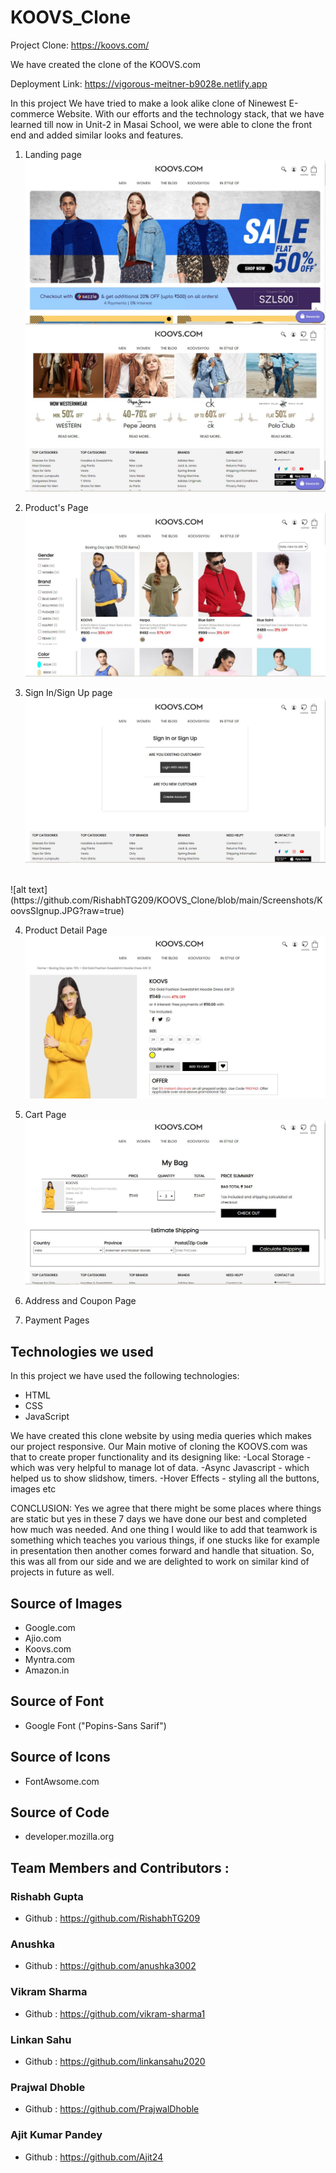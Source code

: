 # KOOVS_Clone

Project Clone: https://koovs.com/

We have created the clone of the KOOVS.com

Deployment Link: https://vigorous-meitner-b9028e.netlify.app

In this project We have tried to make a look alike clone of Ninewest E-commerce Website. With our efforts and the technology stack, that we have learned till now in Unit-2 in Masai School, we were able to clone the front end and added similar looks and features.

1. Landing page
![alt text](https://github.com/RishabhTG209/KOOVS_Clone/blob/main/Screenshots/Koovs1.JPG?raw=true)
![alt text](https://github.com/RishabhTG209/KOOVS_Clone/blob/main/Screenshots/koovs2.JPG?raw=true)

2. Product's Page
![alt text](https://github.com/RishabhTG209/KOOVS_Clone/blob/main/Screenshots/KOOVS3.JPG?raw=true)


3. Sign In/Sign Up page
![alt text](https://github.com/RishabhTG209/KOOVS_Clone/blob/main/Screenshots/koovsSIgn.JPG?raw=true)
<br>
![alt text](https://github.com/RishabhTG209/KOOVS_Clone/blob/main/Screenshots/KoovsSIgnup.JPG?raw=true)


4. Product Detail Page
![alt text](https://github.com/RishabhTG209/KOOVS_Clone/blob/main/Screenshots/Koovs4.JPG?raw=true)


5. Cart Page
![alt text](https://github.com/RishabhTG209/KOOVS_Clone/blob/main/Screenshots/KOOVS5.JPG?raw=true)


6. Address and Coupon Page
7. Payment Pages

## Technologies we used

In this project we have used the following technologies:

- HTML
- CSS
- JavaScript

We have created this clone website by using media queries which makes our project responsive.
Our Main motive of cloning the KOOVS.com was that to create proper functionality and its designing like:
  -Local Storage - which was very helpful to manage lot of data.
  -Async Javascript - which helped us to show slidshow, timers.
  -Hover Effects - styling all the buttons, images etc


CONCLUSION:
Yes we agree that there might be some places where things are static but yes in these 7 days we have done our best and 
completed how much was needed. And one thing I would like to add that teamwork is something which teaches you various things, 
if one stucks like for example in presentation then another comes forward and handle that situation. 
So, this was all from our side and we are delighted to work on similar kind of projects in future as well.

## Source of Images

- Google.com
- Ajio.com
- Koovs.com
- Myntra.com
- Amazon.in

## Source of Font
- Google Font ("Popins-Sans Sarif")

## Source of Icons
- FontAwsome.com

## Source of Code
-  developer.mozilla.org

## Team Members and Contributors :
### Rishabh Gupta
- Github : https://github.com/RishabhTG209

### Anushka
- Github :  https://github.com/anushka3002

### Vikram Sharma
- Github : https://github.com/vikram-sharma1

### Linkan Sahu
- Github : https://github.com/linkansahu2020

### Prajwal Dhoble
- Github : https://github.com/PrajwalDhoble

### Ajit Kumar Pandey
- Github : https://github.com/Ajit24
